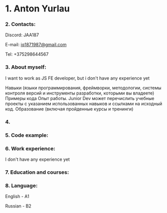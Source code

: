 # 1. Anton Yurlau

### 2. Contacts:

Discord: JAA187

E-mail: iq1871987@gmail.com

Tel: +375298644567

### 3. About myself:

I want to work as JS FE developer, but i don't have any experience yet

Навыки (языки программирования, фреймворки, методологии, системы контроля версий и инструменты разработки, которыми вы владеете)
Примеры кода
Опыт работы. Junior Dev может перечислить учебные проекты с указанием использованных навыков и ссылками на исходный код.
Образование (включая пройденные курсы и тренинги)
### 4. 

### 5. Code example:

### 6. Work experience:
I don't have any experience yet
### 7. Education and courses:

### 8. Language:

English - A1

Russian - B2

